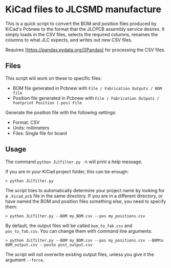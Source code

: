 
# KiCad files to JLCSMD manufacture

This is a quick script to convert the BOM and position files produced by KiCad's Pcbnew
to the format that the JLCPCB assembly service desires. It simply loads in the CSV files,
selects the required columns, renames the columns to what JLC expects, and writes out
new CSV files.

Requires [https://pandas.pydata.org/](Pandas) for processing the CSV files.

## Files

This script will work on these to specific files:

* BOM file generated in Pcbnew with `File / Fabrication Outputs / BOM file`
* Position file generated in Pcbnew with `File / Fabrication Outputs / Footprint Position (.pos) File`

Generate the position file with the following settings:

* Format: CSV
* Units: millimeters
* Files: Single file for board


## Usage

The command `python JLCfilter.py -h` will print a help message.

If you are in your KiCad project folder, this can be enough:

```
> python JLCfilter.py 
```

The script tries to automatically determine your project name by looking for a `.kicad_pcb`
file in the same directory. If you are in a different directory, or have named the BOM
and position files something else, you need to specify them:

```
> python JLCfilter.py --BOM my_BOM.csv --pos my_positions.csv
```

By default, the output files will be called `bom_to_fab.csv` and `pos_to_fab.csv`. You can
change them with command line arguments:

```
> python JLCfilter.py --BOM my_BOM.csv --pos my_positions.csv --BOMto BOM_output.csv --posto post_output.csv
```

The script will not overwrite existing output files, unless you give it the argument
`--force`.

